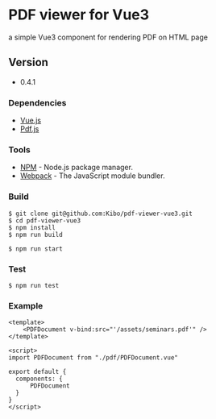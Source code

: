 # PDF viewer for Vue3

a simple Vue3 component for rendering PDF on HTML page

## Version
- 0.4.1

### Dependencies
- [Vue.js](https://vuejs.org/)
- [Pdf.js]( https://github.com/mozilla/pdf.js )

### Tools
- [NPM](https://npmjs.org) - Node.js package manager.
- [Webpack](https://webpack.js.org/) - The JavaScript module bundler.

### Build
```
$ git clone git@github.com:Kibo/pdf-viewer-vue3.git
$ cd pdf-viewer-vue3
$ npm install
$ npm run build
```

```
$ npm run start
```

### Test
```
$ npm run test
```

### Example
```
<template>
    <PDFDocument v-bind:src="'/assets/seminars.pdf'" />
</template>

<script>
import PDFDocument from "./pdf/PDFDocument.vue"

export default {
  components: {
      PDFDocument
  }
}
</script>
```

